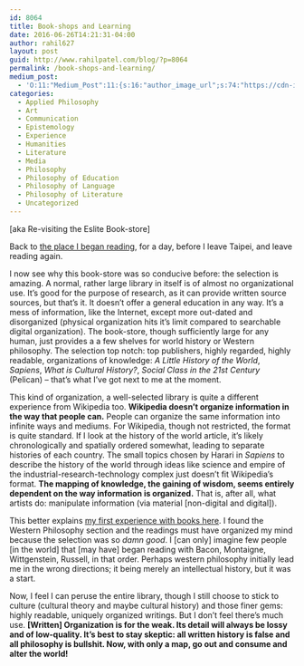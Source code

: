 ```yaml
---
id: 8064
title: Book-shops and Learning
date: 2016-06-26T14:21:31-04:00
author: rahil627
layout: post
guid: http://www.rahilpatel.com/blog/?p=8064
permalink: /book-shops-and-learning/
medium_post:
  - 'O:11:"Medium_Post":11:{s:16:"author_image_url";s:74:"https://cdn-images-1.medium.com/fit/c/200/200/1*dmbNkD5D-u45r44go_cf0g.png";s:10:"author_url";s:28:"https://medium.com/@rahil627";s:11:"byline_name";N;s:12:"byline_email";N;s:10:"cross_link";s:2:"no";s:2:"id";s:12:"196ffd8f5542";s:21:"follower_notification";s:3:"yes";s:7:"license";s:19:"all-rights-reserved";s:14:"publication_id";s:12:"7a04709b0155";s:6:"status";s:6:"public";s:3:"url";s:64:"https://medium.com/@rahil627/bookshops-and-learning-196ffd8f5542";}'
categories:
  - Applied Philosophy
  - Art
  - Communication
  - Epistemology
  - Experience
  - Humanities
  - Literature
  - Media
  - Philosophy
  - Philosophy of Education
  - Philosophy of Language
  - Philosophy of Literature
  - Uncategorized
---
```

[aka Re-visiting the Eslite Book-store]

Back to <a href="https://www.google.com.tw/maps/place/%E8%AA%A0%E5%93%81%E6%95%A6%E5%8D%97%E5%BA%97+Eslite+Dunhua+Store/@25.0392167,121.5473889,17z/data=!3m1!4b1!4m5!3m4!1s0x3442abcfe9e7617d:0x496596e7748a5757!8m2!3d25.0392119!4d121.5495829">the place I began reading</a>, for a day, before I leave Taipei, and leave reading again.

I now see why this book-store was so conducive before: the selection is amazing. A normal, rather large library in itself is of almost no organizational use. It’s good for the purpose of research, as it can provide written source sources, but that’s it. It doesn’t offer a general education in any way. It’s a mess of information, like the Internet, except more out-dated and disorganized (physical organization hits it’s limit compared to searchable digital organization). The book-store, though sufficiently large for any human, just provides a a few shelves for world history or Western philosophy. The selection top notch: top publishers, highly regarded, highly readable, organizations of knowledge: <em>A Little History of the World</em>, <em>Sapiens</em>, <em>What is Cultural History?</em>, <em>Social Class in the 21st Century</em> (Pelican) – that’s what I’ve got next to me at the moment.

This kind of organization, a well-selected library is quite a different experience from Wikipedia too. <strong>Wikipedia doesn’t organize information in the way that people can.</strong> People can organize the same information into infinite ways and mediums. For Wikipedia, though not restricted, the format is quite standard. If I look at the history of the world article, it’s likely chronologically and spatially ordered somewhat, leading to separate histories of each country. The small topics chosen by Harari in <em>Sapiens</em> to describe the history of the world through ideas like science and empire of the industrial-research-technology complex just doesn’t fit Wikipedia’s format. <strong>The mapping of knowledge, the gaining of wisdom, seems entirely dependent on the way information is organized.</strong> That is, after all, what artists do: manipulate information (via material [non-digital and digital]).

This better explains <a href="experience">my first experience with books here</a>. I found the Western Philosophy section and the readings must have organized my mind because the selection was so <em>damn good</em>. I [can only] imagine few people [in the world] that [may have] began reading with Bacon, Montaigne, Wittgenstein, Russell, in that order. Perhaps western philosophy initially lead me in the wrong directions; it being merely an intellectual history, but it was a start.

Now, I feel I can peruse the entire library, though I still choose to stick to culture (cultural theory and maybe cultural history) and those finer gems: highly readable, uniquely organized writings. But I don’t feel there’s much use. <strong>[Written] Organization is for the weak. Its detail will always be lossy and of low-quality. It’s best to stay skeptic: all written history is false and all philosophy is bullshit. Now, with only a map, go out and consume and alter the world!</strong>